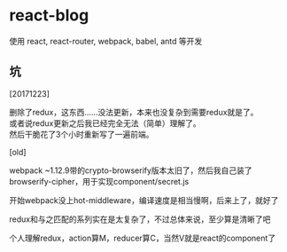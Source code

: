 
# react-blog

使用 react, react-router, webpack, babel, antd 等开发

## 坑


[20171223]

删除了redux，这东西……没法更新，本来也没复杂到需要redux就是了。  
或者说redux更新之后我已经完全无法（简单）理解了。  
然后干脆花了3个小时重新写了一遍前端。

[old]

webpack ~1.12.9带的crypto-browserify版本太旧了，然后我自己装了browserify-cipher，用于实现component/secret.js

开始webpack没上hot-middleware，编译速度是相当慢啊，后来上了，就好了

redux和与之匹配的系列实在是太复杂了，不过总体来说，至少算是清晰了吧

个人理解redux，action算M，reducer算C，当然V就是react的component了

